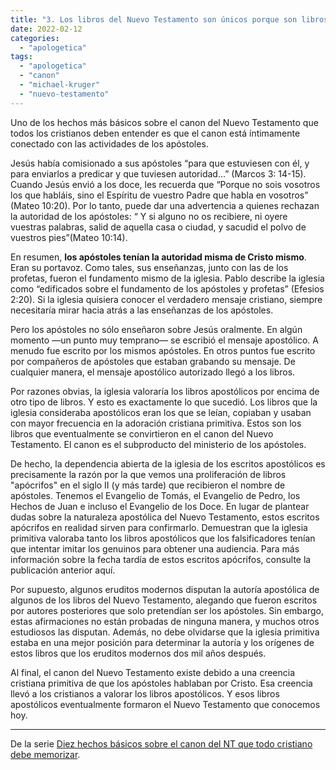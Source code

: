 ```yaml
---
title: "3. Los libros del Nuevo Testamento son únicos porque son libros apostólicos"
date: 2022-02-12
categories: 
  - "apologetica"
tags: 
  - "apologetica"
  - "canon"
  - "michael-kruger"
  - "nuevo-testamento"
---
```


Uno de los hechos más básicos sobre el canon del Nuevo Testamento que todos los cristianos deben entender es que el canon está íntimamente conectado con las actividades de los apóstoles.

Jesús había comisionado a sus apóstoles “para que estuviesen con él, y para enviarlos a predicar y que tuviesen autoridad...” (Marcos 3: 14-15). Cuando Jesús envió a los doce, les recuerda que “Porque no sois vosotros los que habláis, sino el Espíritu de vuestro Padre que habla en vosotros” (Mateo 10:20). Por lo tanto, puede dar una advertencia a quienes rechazan la autoridad de los apóstoles: “ Y si alguno no os recibiere, ni oyere vuestras palabras, salid de aquella casa o ciudad, y sacudid el polvo de vuestros pies”(Mateo 10:14).

En resumen, **los apóstoles tenían la autoridad misma de Cristo mismo**. Eran su portavoz. Como tales, sus enseñanzas, junto con las de los profetas, fueron el fundamento mismo de la iglesia. Pablo describe la iglesia como “edificados sobre el fundamento de los apóstoles y profetas” (Efesios 2:20). Si la iglesia quisiera conocer el verdadero mensaje cristiano, siempre necesitaría mirar hacia atrás a las enseñanzas de los apóstoles.

Pero los apóstoles no sólo enseñaron sobre Jesús oralmente. En algún momento —un punto muy temprano— se escribió el mensaje apostólico. A menudo fue escrito por los mismos apóstoles. En otros puntos fue escrito por compañeros de apóstoles que estaban grabando su mensaje. De cualquier manera, el mensaje apostólico autorizado llegó a los libros.

Por razones obvias, la iglesia valoraría los libros apostólicos por encima de otro tipo de libros. Y esto es exactamente lo que sucedió. Los libros que la iglesia consideraba apostólicos eran los que se leían, copiaban y usaban con mayor frecuencia en la adoración cristiana primitiva. Estos son los libros que eventualmente se convirtieron en el canon del Nuevo Testamento. El canon es el subproducto del ministerio de los apóstoles.

De hecho, la dependencia abierta de la iglesia de los escritos apostólicos es precisamente la razón por la que vemos una proliferación de libros "apócrifos" en el siglo II (y más tarde) que recibieron el nombre de apóstoles. Tenemos el Evangelio de Tomás, el Evangelio de Pedro, los Hechos de Juan e incluso el Evangelio de los Doce. En lugar de plantear dudas sobre la naturaleza apostólica del Nuevo Testamento, estos escritos apócrifos en realidad sirven para confirmarlo. Demuestran que la iglesia primitiva valoraba tanto los libros apostólicos que los falsificadores tenían que intentar imitar los genuinos para obtener una audiencia. Para más información sobre la fecha tardía de estos escritos apócrifos, consulte la publicación anterior aquí.

Por supuesto, algunos eruditos modernos disputan la autoría apostólica de algunos de los libros del Nuevo Testamento, alegando que fueron escritos por autores posteriores que solo pretendían ser los apóstoles. Sin embargo, estas afirmaciones no están probadas de ninguna manera, y muchos otros estudiosos las disputan. Además, no debe olvidarse que la iglesia primitiva estaba en una mejor posición para determinar la autoría y los orígenes de estos libros que los eruditos modernos dos mil años después.

Al final, el canon del Nuevo Testamento existe debido a una creencia cristiana primitiva de que los apóstoles hablaban por Cristo. Esa creencia llevó a los cristianos a valorar los libros apostólicos. Y esos libros apostólicos eventualmente formaron el Nuevo Testamento que conocemos hoy.

* * *

De la serie [Diez hechos básicos sobre el canon del NT que todo cristiano debe memorizar](/articulos/diez-hechos-basicos-sobre-el-canon-del-nt-que-todo-cristiano-debe-memorizar).

